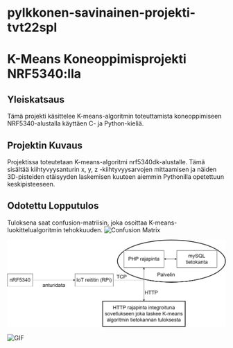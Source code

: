 # pylkkonen-savinainen-projekti-tvt22spl
# K-Means Koneoppimisprojekti NRF5340:lla

## Yleiskatsaus
Tämä projekti käsittelee K-means-algoritmin toteuttamista koneoppimiseen NRF5340-alustalla käyttäen C- ja Python-kieliä.

## Projektin Kuvaus
Projektissa toteutetaan K-means-algoritmi nrf5340dk-alustalle. Tämä sisältää kiihtyvyysanturin x, y, z -kiihtyvyysarvojen mittaamisen ja näiden 3D-pisteiden etäisyyden laskemisen kuuteen aiemmin Pythonilla opetettuun keskipisteeseen.

## Odotettu Lopputulos
Tuloksena saat confusion-matriisin, joka osoittaa K-means-luokittelualgoritmin tehokkuuden.
![Confusion Matrix](https://github.com/slimmpylk/pylkkonen-savinainen-projekti-tvt22spl/assets/101732015/b6ab84ca-a019-4d91-9ed7-b1676408d46d)

![Arkkitehtuurikaavio](https://github.com/slimmpylk/pylkkonen-savinainen-projekti-tvt22spl/blob/main/Arkkitehtuurikaavio.jpg)

![GIF](https://gifdb.com/images/high/dancing-jesus-waving-spotlight-the-simpsons-1okkznmi9mngjg8f.gif)
